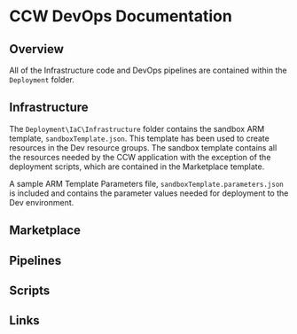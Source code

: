 # CCW DevOps Documentation

## Overview

All of the Infrastructure code and DevOps pipelines are contained within the `Deployment` folder.

## Infrastructure

The `Deployment\IaC\Infrastructure` folder contains the sandbox ARM template, `sandboxTemplate.json`.  This template has been used to create resources in the Dev resource groups.  The sandbox template contains all the resources needed by the CCW application with the exception of the deployment scripts, which are contained in the Marketplace template.

A sample ARM Template Parameters file, `sandboxTemplate.parameters.json` is included and contains the parameter values needed for deployment to the Dev environment.

## Marketplace



## Pipelines


## Scripts


## Links

